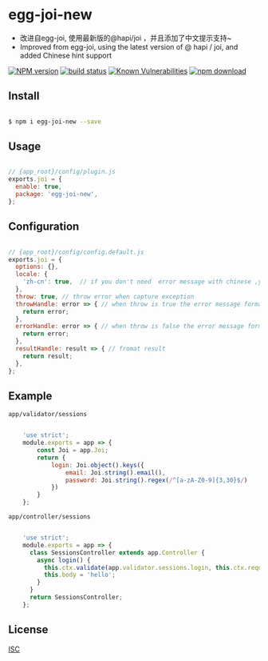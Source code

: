 # egg-joi-new

- 改进自egg-joi, 使用最新版的@hapi/joi ，并且添加了中文提示支持~
- Improved from egg-joi, using the latest version of @ hapi / joi, and added Chinese hint support

[![NPM version][npm-image]][npm-url]
[![build status][travis-image]][travis-url]
[![Known Vulnerabilities][snyk-image]][snyk-url]
[![npm download][download-image]][download-url]

[npm-image]: https://img.shields.io/npm/v/egg-joi-new.svg?style=flat-square
[npm-url]: https://npmjs.org/package/egg-joi-new
[travis-image]: https://img.shields.io/travis/eggjs/egg-joi-new.svg?style=flat-square
[travis-url]: https://travis-ci.org/eggjs/egg-joi-new
[snyk-image]: https://snyk.io/test/npm/egg-joi-new/badge.svg?style=flat-square
[snyk-url]: https://snyk.io/test/npm/egg-joi-new
[download-image]: https://img.shields.io/npm/dm/egg-joi-new.svg?style=flat-square
[download-url]: https://npmjs.org/package/egg-joi-new
## Install

```bash

$ npm i egg-joi-new --save

```

## Usage

```js

// {app_root}/config/plugin.js
exports.joi = {
  enable: true,
  package: 'egg-joi-new',
};
```

## Configuration

```javascript

// {app_root}/config/config.default.js
exports.joi = {
  options: {},
  locale: {
    'zh-cn': true,  // if you don't need  error message with chinese ,you can set to false
  },
  throw: true, // throw error when capture exception
  throwHandle: error => { // when throw is true the error message format
    return error;
  },
  errorHandle: error => { // when throw is false the error message format
    return error;
  },
  resultHandle: result => { // fromat result
    return result;
  },
};

```


## Example

`app/validator/sessions`

```js

	'use strict';
	module.exports = app => {
	    const Joi = app.Joi;
	    return {
	        login: Joi.object().keys({
	            email: Joi.string().email(),
	            password: Joi.string().regex(/^[a-zA-Z0-9]{3,30}$/)
	        })
	    }
	};
```

`app/controller/sessions`

```js

	'use strict';
	module.exports = app => {
	  class SessionsController extends app.Controller {
	    async login() {
	      this.ctx.validate(app.validator.sessions.login, this.ctx.request.body); // if get error, ctx.body will be return
	      this.body = 'hello';
	    }
	  }
	  return SessionsController;
	};	
```

## License

[ISC](LICENSE)
